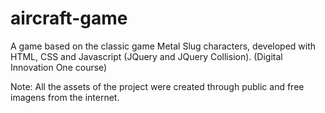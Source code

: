 # aircraft-game

A game based on the classic game Metal Slug characters, developed with HTML, CSS and Javascript (JQuery and JQuery Collision). (Digital Innovation One course)

Note: All the assets of the project were created through public and free imagens from the internet.
